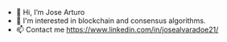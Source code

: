 - 👋 Hi, I’m Jose Arturo
- 👀 I'm interested in blockchain and consensus algorithms.
- 📫 Contact me https://www.linkedin.com/in/josealvaradoe21/

<!---
josealvaradoe21/josealvaradoe21 is a ✨ special ✨ repository because its `README.md` (this file) appears on your GitHub profile.
You can click the Preview link to take a look at your changes.
--->
